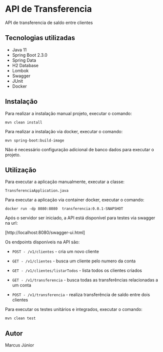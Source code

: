 # API de Transferencia

API de transferencia de saldo entre clientes

## Tecnologias utilizadas

* Java 11
* Spring Boot 2.3.0
* Spring Data
* H2 Database
* Lombok
* Swagger
* JUnit
* Docker

## Instalação

Para realizar a instalação manual projeto, executar o comando:

```mvn clean install```

Para realizar a instalação via docker, executar o comando:

```mvn spring-boot:build-image```

Não é necessário configuração adicional de banco dados para executar o projeto.

## Utilização

Para executar a aplicação manualmente, executar a classe: 

```TransferenciaApplication.java```

Para executar a aplicação via container docker, executar o comando: 

```docker run -dp 8080:8080  transferencia:0.0.1-SNAPSHOT```

Após o servidor ser iniciado, a API está disponível para testes via swagger na url:

[http://localhost:8080/swagger-ui.html]

Os endpoints disponíveis na API são:

* `POST - /v1/clientes` - cria um novo cliente

* `GET - /v1/clientes` - busca um cliente pelo numero da conta

* `GET - /v1/clientes/listarTodos` - lista todos os clientes criados

* `GET - /v1/transferencia` - busca todas as transferências relacionadas a um conta

* `POST - /v1/transferencia` - realiza transferência de saldo entre dois clientes

Para executar os testes unitários e integrados, executar o comando:

`mvn clean test`

## Autor

Marcus Júnior
